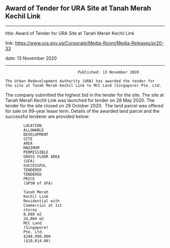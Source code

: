## Award of Tender for URA Site at Tanah Merah Kechil Link
---
title: Award of Tender for URA Site at Tanah Merah Kechil Link

link: https://www.ura.gov.sg/Corporate/Media-Room/Media-Releases/pr20-33

date: 13 November 2020

---


                                    Published: 13 November 2020

    The Urban Redevelopment Authority (URA) has awarded the tender for the site at Tanah Merah Kechil Link to MCC Land (Singapore) Pte. Ltd.
The company submitted the highest bid in the tender for the site.
The site at Tanah Merah Kechil Link was launched for tender on 28 May 2020. The tender for the site closed on 29 October 2020.  The land parcel was offered for sale on 99-year lease term.
Details of the awarded land parcel and the successful tenderer are provided below:

            LOCATION
            ALLOWABLE
            DEVELOPMENT
            SITE
            AREA
            MAXIMUM
            PERMISSIBLE
            GROSS FLOOR AREA
            (GFA)
            SUCCESSFUL
            TENDERER
            TENDERED
            PRICE
            ($PSM of GFA)

            Tanah Merah
            Kechil Link
            Residential with
            Commercial at 1st
            storey
            8,880 m2
            24,864 m2
            MCC Land
            (Singapore)
            Pte. Ltd.
            $248,990,000
            ($10,014.08)